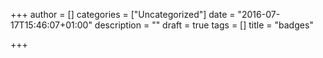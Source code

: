 +++
author = []
categories = ["Uncategorized"]
date = "2016-07-17T15:46:07+01:00"
description = ""
draft = true
tags = []
title = "badges"

+++

